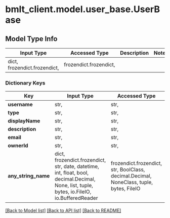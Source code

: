 # bmlt_client.model.user_base.UserBase

## Model Type Info
Input Type | Accessed Type | Description | Notes
------------ | ------------- | ------------- | -------------
dict, frozendict.frozendict,  | frozendict.frozendict,  |  | 

### Dictionary Keys
Key | Input Type | Accessed Type | Description | Notes
------------ | ------------- | ------------- | ------------- | -------------
**username** | str,  | str,  |  | [optional] 
**type** | str,  | str,  |  | [optional] 
**displayName** | str,  | str,  |  | [optional] 
**description** | str,  | str,  |  | [optional] 
**email** | str,  | str,  |  | [optional] 
**ownerId** | str,  | str,  |  | [optional] 
**any_string_name** | dict, frozendict.frozendict, str, date, datetime, int, float, bool, decimal.Decimal, None, list, tuple, bytes, io.FileIO, io.BufferedReader | frozendict.frozendict, str, BoolClass, decimal.Decimal, NoneClass, tuple, bytes, FileIO | any string name can be used but the value must be the correct type | [optional]

[[Back to Model list]](../../README.md#documentation-for-models) [[Back to API list]](../../README.md#documentation-for-api-endpoints) [[Back to README]](../../README.md)

